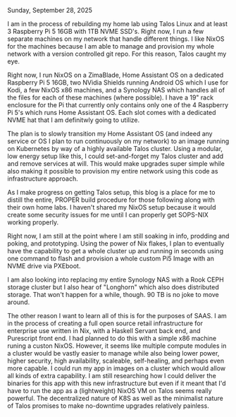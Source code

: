 Sunday, September 28, 2025

I am in the process of rebuilding my home lab using Talos Linux and at least 3 Raspberry Pi 5 16GB with 1TB NVME SSD's.  Right now, I run a few separate machines on my network that handle different things. I like NixOS for the machines because I am able to manage and provision my whole network with a version controlled git repo. For this reason, Talos caught my eye.

Right now, I run NixOS on a ZimaBlade, Home Assistant OS on a dedicated Raspberry Pi 5 16GB, two NVidia Shields running Android OS which I use for Kodi, a few NixOS x86 machines, and a Synology NAS which handles all of the files for each of these machines (where possible).  I have a 19" rack enclosure for the Pi that currently only contains only one of the 4 Raspberry Pi 5's which runs Home Assistant OS. Each slot comes with a dedicated NVME hat that I am definitwly going to utilize.   

The plan is to slowly transition my Home Assistant OS (and indeed any service or OS I plan to run continuously on my network) to an image running on Kubernetes by way of a highly available Talos cluster.  Using a modular, low energy setup like this, I could set-and-forget my Talos cluster and add and remove services at will. This would make upgrades super simple while also making it possible to provision my entire network using this code as infrastructure approach.  

As I make progress on getting Talos setup, this blog is a place for me to distill the entire, PROPER build procedure for those following along with their own home labs.  I haven't shared my NixOS setup because it would create some security issues for me until I can properly get SOPS-NIX working properly.

Right now, I am still at the point where I am still soaking in info, prodding and poking, and prototyping. Using the power of Nix flakes, I plan to eventually have the capability to get a whole cluster up and running in seconds using one command to flash and provision a whole custom Pi5 Image with an NVME drive via PXEboot.  

I am also looking into replacing my entire Synology NAS with a Rook CEPH storage cluster but I also hear of "Longhorn" which also does distributed storage.  That won't happen for a while, though. 90 TB is no joke to move around.

The other reason I want to learn all of this is for the purposes of SAAS. I am in the process of creating a full open source retail infrastructure for enterprise use written in Nix, with a Haskell Servant back end, and Purescript front end.  I had planned to do this with a simple x86 machine runing a custon NixOS. However, it seems like multiple compute modules in a cluster would be vastly easier to manage while also being lower power, higher security, high availability, scaleable, self-healing, and perhaps even more capable.  I could run my app in images on a cluster which would allow all kinds of extra capability.  I am still researching how I could deliver the binaries for this app with this new infrastructure but even if it meant that I'd have to run the app as a (lightweight) NixOS VM on Talos seems really powerful.  The decentralized nature of K8S as well as the minimalist nature of Talos promises to make no-downtime upgrades relatively painless.  

